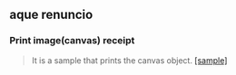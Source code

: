 ## aque renuncio


### Print image(canvas) receipt

> It is a sample that prints the canvas object. [[sample]](https://pcm500.github.io/pcm500w/formulario.html)
